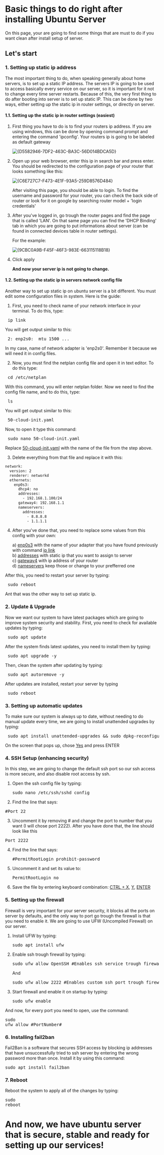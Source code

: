 # Basic things to do right after installing Ubuntu Server
On this page, your are going to find some things that are must to do if you want clean after install setup of server.
## Let's start

### 1. Setting up static ip address
The most important thing to do, when speaking generally about home servers, is to set up a static IP address. The servers IP is going to be used to access basically every service on our server,
so it is important for it not to change every time server restarts. Because of this, the very first thing to do after booting into server is to set up static IP. This can be done by two ways, either
setting up the static ip in router settings, or directly on server.

#### 1.1. Setting up the static ip in router settings (easiest)
1. First thing you have to do is to find your routers ip address. If you are using windows, this can be done by opening command prompt and entering the command 'ipconfig'.
   Your routers ip is going to be labeled as default gateway

   ![{D5582946-7DF2-463C-BA3C-56D014BDCA5D}](https://github.com/user-attachments/assets/d047460e-a7b6-4a38-8217-c4b40ed629ed)

2. Open up your web browser, enter this ip in search bar and press enter. You should be redirected to the configuration page of your router that looks something like this:

   ![{C6E727C7-F473-4E1F-93A5-259D8576D484}](https://github.com/user-attachments/assets/b6d58b91-0261-4135-b3bc-5a70e16a5039)

   After visiting this page, you should be able to login. To find the username and password for your router, you can check the back side of router or look for it on google by searching
   router model + 'login credentials'

3. After you've logged in, go trough the router pages and find the page that is called 'LAN'. On that same page you can find the 'DHCP Binding' tab in which you are going to put
   informations about server (can be found in connected devices table in router settings).

   For the example:

    ![{9CBC0A9B-F45F-46F3-983E-663115118B18}](https://github.com/user-attachments/assets/2cb7a3ac-7725-45a0-adc2-3b60106483ad)

4. Click apply

   **And now your server ip is not going to change.**





#### 1.2. Setting up the static ip in servers network config file
Another way to set up static ip on ubuntu server is a bit different. You must edit some configuration files in system.
Here is the guide:

1. First, you need to check name of your network interface in your terminal. To do this, type: 

<pre> ip link </pre>

   You will get output similar to this:

<pre> 2: enp2s0: <BROADCAST,MULTICAST,UP,LOWER_UP> mtu 1500 ... </pre>

   In my case, name of network adapter is 'enp2s0'. Remember it because we will need it in config files.


2. Now, you must find the netplan config file and open it in text editor.
   To do this type:

<pre> cd /etc/netplan </pre>

   With this command, you will enter netplan folder. Now we need to find the config file name, and to do this, type:

<pre> ls </pre>

You will get output similar to this:

<pre> 50-cloud-init.yaml </pre>

Now, to open it type this command:

<pre> sudo nano 50-cloud-init.yaml </pre>

Replace <ins>50-cloud-init.yaml</ins> with the name of the file from the step above.

3. Delete everything from that file and replace it with this:

```bash
network:
  version: 2
  renderer: networkd
  ethernets:
    enp0s3:
      dhcp4: no
      addresses:
        - 192.168.1.100/24
      gateway4: 192.168.1.1
      nameservers:
        addresses:
          - 8.8.8.8
          - 1.1.1.1

```

4. After you've done that, you need to replace some values from this config with your own:

   a) <ins>enp0s3</ins> with the name of your adapter that you have found previously with command <ins>ip link</ins> <br>
   b) <ins>addresses</ins> with static ip that you want to assign to server <br>
   c) <ins>gateway4</ins> with ip address of your router <br>
   d) <ins>nameservers</ins> keep those or change to your prefferred one <br>

After this, you need to restart your server by typing:

<pre> sudo reboot </pre>

Ant that was the other way to set up static ip.

### 2. Update & Upgrade
Now we want our system to have latest packages which are going to improve system security and stability.
First, you need to check for available updates by typing:

<pre> sudo apt update </pre>

After the system finds latest updates, you need to install them by typing:

<pre> sudo apt upgrade -y </pre>

Then, clean the system after updating by typing:

<pre> sudo apt autoremove -y </pre>

After updates are installed, restart your server by typing

<pre> sudo reboot </pre>

### 3. Setting up automatic updates
To make sure our system is always up to date, without needing to do manual update every time, we are going to install unattended upgrades by typing:

<pre> sudo apt install unattended-upgrades && sudo dpkg-reconfigure --priority=low unattended-upgrades  </pre>

On the screen that pops up, chose <ins>Yes</ins> and press ENTER

### 4. SSH Setup (enhancing security)
In this step, we are going to change the default ssh port so our ssh access is more secure, and also disable root access by ssh.

1. Open the ssh config file by typing:

   <pre>sudo nano /etc/ssh/sshd_config</pre>

2.   Find the line that says:

   <pre>#Port 22</pre>

3.  Uncomment it by removing # and change the port to number that you want (I will chose port 2222). After you have done that, the line should look like this

   <pre>Port 2222</pre>

4. Find the line that says:

   <pre>#PermitRootLogin prohibit-password</pre>

5. Uncomment it and set its value to:

   <pre>PermitRootLogin no</pre>

6. Save the file by entering keyboard combination: <ins>CTRL + X</ins>, <ins>Y</ins>, <ins>ENTER</ins> 

   
### 5. Setting up the firewall
Firewall is very important for your server security, it blocks all the ports on server by defaults, and the only way to port go trough the firewall is that you need to enable it.
We are going to use UFW (Uncompiled Firewall) on our server.

1. Install UFW by typing:

   <pre>sudo apt install ufw</pre>

3. Enable ssh trough firewall by typing:

      <pre>sudo ufw allow OpenSSH #Enables ssh service trough firewall</pre>
      And
      <pre>sudo ufw allow 2222 #Enables custom ssh port trough firewall (change the port for your needs)</pre>

4. Start firewall and enable it on startup by typing:

      <pre>sudo ufw enable</pre>

And now, for every port you need to open, use the command:
      <pre>sudo ufw allow #PortNumber#</pre>


### 6. Installing fail2ban
Fail2Ban is a software that secures SSH access by blocking ip addresses that have unsuccessfully tried to ssh server by entering the wrong password more than once.
Install it by using this command:

   <pre>sudo apt install fail2ban</pre>

### 7. Reboot
Reboot the system to apply all of the changes by typing:
      <pre>sudo reboot</pre>


# And now, we have ubuntu server that is secure, stable and ready for setting up our services!








   



